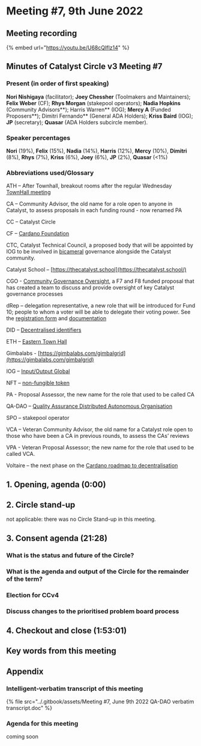 # Meeting #7, 9th June 2022

## Meeting recording

{% embed url="https://youtu.be/U68cQIflz14" %}

## Minutes of Catalyst Circle v3 Meeting #7 <a href="#minutes-of-catalyst-circle-v3-meeting-6" id="minutes-of-catalyst-circle-v3-meeting-6"></a>

### Present (in order of first speaking) <a href="#present-in-order-of-first-speaking" id="present-in-order-of-first-speaking"></a>

**Nori Nishigaya** (facilitator); **Joey Chessher** (Toolmakers and Maintainers); **Felix Weber** (CF); **Rhys Morgan** (stakepool operators); **Nadia Hopkins** (Community Advisors**); Harris Warren** (IOG); **Mercy A** (Funded Proposers**); Dimitri Fernando** (General ADA Holders); **Kriss Baird** (IOG); **JP** (secretary); **Quasar** (ADA Holders subcircle member).

### Speaker percentages

**Nori** (19%), **Felix** (15%), **Nadia** (14%), **Harris** (12%), **Mercy** (10%), **Dimitri** (8%), **Rhys** (7%), **Kriss** (6%), **Joey** (6%), **JP** (2%), **Quasar** (<1%)

### Abbreviations used/Glossary <a href="#abbreviations-used-glossary" id="abbreviations-used-glossary"></a>

ATH – After Townhall, breakout rooms after the regular Wednesday [TownHall meeting](https://bit.ly/3rCicSR)

CA – Community Advisor, the old name for a role open to anyone in Catalyst, to assess proposals in each funding round - now renamed PA

CC – Catalyst Circle

CF – [Cardano Foundation](https://cardanofoundation.org/)

CTC, Catalyst Technical Council,  a proposed body that will be appointed by IOG to be involved in [bicameral](https://en.wikipedia.org/wiki/Bicameralism) governance alongside the Catalyst community.

Catalyst School – [https://thecatalyst.school](https://thecatalyst.school/)

CGO - [Community Governance Oversight](https://quality-assurance-dao.gitbook.io/community-governance-oversight/), a F7 and F8 funded proposal that has created a team to discuss and provide oversight of key Catalyst governance processes

dRep – delegation representative, a new role that will be introduced for Fund 10; people to whom a voter will be able to delegate their voting power. See the [registration form](https://docs.google.com/forms/d/e/1FAIpQLSfPSb\_cDlIxN6cnnbOrJN\_oxDBmxB3kENbsE\_\_pmMAw8yJk0w/viewform) and [documentation](https://bit.ly/dRep1)

DID – [Decentralised identifiers](https://en.wikipedia.org/wiki/Decentralized\_identifiers)

ETH – [Eastern Town Hall](https://www.youtube.com/channel/UCV2lFD4AtGRT-WIrLoX58lg)

Gimbalabs - [https://gimbalabs.com/gimbalgrid](https://gimbalabs.com/gimbalgrid)

IOG – [Input/Output Global](https://iohk.io/)

NFT – [non-fungible token](https://en.wikipedia.org/wiki/Non-fungible\_token)

PA - Proposal Assessor, the new name for the role that used to be called CA

QA-DAO –  [Quality Assurance Distributed Autonomous Organisation](https://quality-assurance-dao.github.io/)

SPO – stakepool operator

VCA – Veteran Community Advisor, the old name for a Catalyst role open to those who have been a CA in previous rounds, to assess the CAs’ reviews

VPA - Veteran Proposal Assessor; the new name for the role that used to be called VCA.

Voltaire – the next phase on the [Cardano roadmap to decentralisation](https://roadmap.cardano.org/en/voltaire/)

## 1. Opening, agenda (0:00) <a href="#1.-opening-agenda-0-00" id="1.-opening-agenda-0-00"></a>

## 2. Circle stand-up <a href="#2.-circle-stand-up-9-06" id="2.-circle-stand-up-9-06"></a>

not applicable: there was no Circle Stand-up in this meeting.

## 3. Consent agenda (21:28) <a href="#3.-consent-agenda-1-07-01" id="3.-consent-agenda-1-07-01"></a>

### What is the status and future of the Circle?

### What is the agenda and output of the Circle for the remainder of the term?&#x20;

### Election for CCv4

### Discuss changes to the prioritised problem board process

## 4. Checkout and close (1:53:01) <a href="#4.-checkout-and-close-1-57-15" id="4.-checkout-and-close-1-57-15"></a>

## Key words from this meeting <a href="#key-words-from-this-meeting" id="key-words-from-this-meeting"></a>

## Appendix

### Intelligent-verbatim transcript of this meeting <a href="#intelligent-verbatim-transcript-of-this-meeting" id="intelligent-verbatim-transcript-of-this-meeting"></a>

{% file src="../.gitbook/assets/Meeting #7, June 9th 2022 QA-DAO verbatim transcript.doc" %}

### Agenda for this meeting <a href="#agenda-for-this-meeting" id="agenda-for-this-meeting"></a>

coming soon
